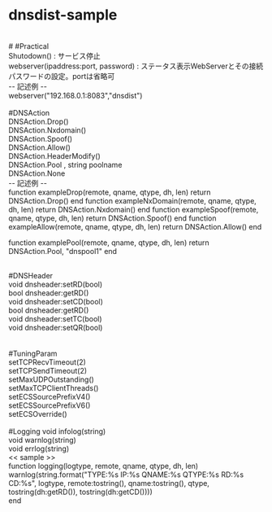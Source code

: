 # dnsdist-sample
<br>
#
#Practical<br>
Shutodown() : サービス停止<br>
webserver(ipaddress:port, password) : ステータス表示WebServerとその接続パスワードの設定。portは省略可<br>
-- 記述例 --<br>
webserver("192.168.0.1:8083","dnsdist")<br>
<br>
#DNSAction<br>
DNSAction.Drop()<br>
DNSAction.Nxdomain()<br>
DNSAction.Spoof()<br>
DNSAction.Allow()<br>
DNSAction.HeaderModify()<br>
DNSAction.Pool , string poolname<br>
DNSAction.None<br>
-- 記述例 --<br>
function exampleDrop(remote, qname, qtype, dh, len)
        return DNSAction.Drop()
end
function exampleNxDomain(remote, qname, qtype, dh, len)
        return DNSAction.Nxdomain()
end
function exampleSpoof(remote, qname, qtype, dh, len)
        return DNSAction.Spoof()
end
function exampleAllow(remote, qname, qtype, dh, len)
        return DNSAction.Allow()
end

function examplePool(remote, qname, qtype, dh, len)
        return DNSAction.Pool, "dnspool1"
end

<br>
#DNSHeader<br>
void dnsheader:setRD(bool)<br>
bool dnsheader:getRD()<br>
void dnsheader:setCD(bool)<br>
bool dnsheader:getRD()<br>
void dnsheader:setTC(bool)<br>
void dnsheader:setQR(bool)<br>
<br>
<br>
#TuningParam<br>
setTCPRecvTimeout(2)<br>
setTCPSendTimeout(2)<br>
setMaxUDPOutstanding()<br>
setMaxTCPClientThreads()<br>
setECSSourcePrefixV4()<br>
setECSSourcePrefixV6()<br>
setECSOverride()<br>
<br>
#Logging
void infolog(string)<br>
void warnlog(string)<br>
void errlog(string)<br>
<< sample >><br>
function logging(logtype, remote, qname, qtype, dh, len)<br>
        warnlog(string.format("TYPE:%s IP:%s QNAME:%s QTYPE:%s RD:%s CD:%s", logtype, remote:tostring(), qname:tostring(), qtype, tostring(dh:getRD()), tostring(dh:getCD())))<br>
end<br>
<br>
